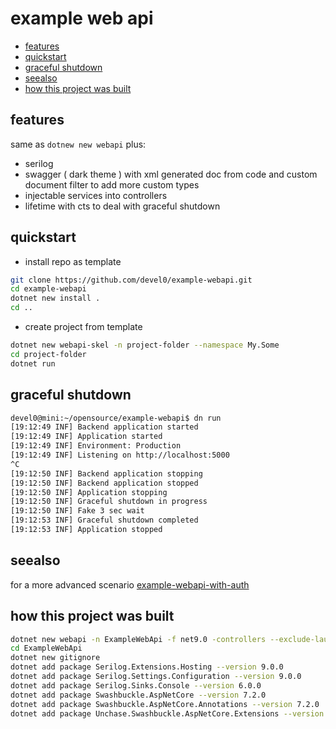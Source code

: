 # example web api

- [features](#features)
- [quickstart](#quickstart)
- [graceful shutdown](#graceful-shutdown)
- [seealso](#seealso)
- [how this project was built](#how-this-project-was-built)

## features

same as `dotnew new webapi` plus:
- serilog
- swagger ( dark theme ) with xml generated doc from code and custom document filter to add more custom types
- injectable services into controllers
- lifetime with cts to deal with graceful shutdown

## quickstart

- install repo as template

```sh
git clone https://github.com/devel0/example-webapi.git
cd example-webapi
dotnet new install .
cd ..
```

- create project from template

```sh
dotnet new webapi-skel -n project-folder --namespace My.Some
cd project-folder
dotnet run
```

## graceful shutdown

```sh
devel0@mini:~/opensource/example-webapi$ dn run
[19:12:49 INF] Backend application started
[19:12:49 INF] Application started
[19:12:49 INF] Environment: Production
[19:12:49 INF] Listening on http://localhost:5000
^C
[19:12:50 INF] Backend application stopping
[19:12:50 INF] Backend application stopped
[19:12:50 INF] Application stopping
[19:12:50 INF] Graceful shutdown in progress
[19:12:50 INF] Fake 3 sec wait
[19:12:53 INF] Graceful shutdown completed
[19:12:53 INF] Application stopped
```

## seealso

for a more advanced scenario [example-webapi-with-auth](https://github.com/devel0/example-webapp-with-auth)

## how this project was built

```sh
dotnet new webapi -n ExampleWebApi -f net9.0 -controllers --exclude-launch-settings
cd ExampleWebApi
dotnet new gitignore
dotnet add package Serilog.Extensions.Hosting --version 9.0.0
dotnet add package Serilog.Settings.Configuration --version 9.0.0
dotnet add package Serilog.Sinks.Console --version 6.0.0
dotnet add package Swashbuckle.AspNetCore --version 7.2.0
dotnet add package Swashbuckle.AspNetCore.Annotations --version 7.2.0
dotnet add package Unchase.Swashbuckle.AspNetCore.Extensions --version 2.7.2
```